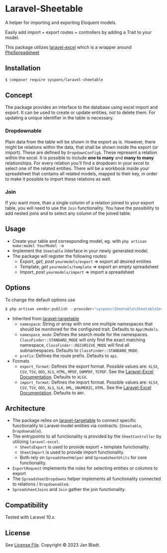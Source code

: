 # Laravel-Sheetable 

A helper for importing and exporting Eloquent models.

Easily add import + export routes + controllers by adding a Trait to your model.

This package utilizes [laravel-excel](https://github.com/SpartnerNL/Laravel-Excel) which is a wrapper around [PhpSpreadsheet](https://github.com/PHPOffice/phpspreadsheet/)

## Installation

```sh
$ composer require syspons/laravel-sheetable
```

## Concept

The package provides an interface to the database using excel import and export. It can be used to create or update entities, *not* to delete them.
For updating a unique identifier in the table is necessary.

### Dropdownable

Plain data from the table will be shown in the export as is. However, there might be relations within the data, that shall be shown inside the export (or import).
These are defined by `DropdownConfig`s. These represent a relation within the excel. It is possible to include **one to many** and **many to many** relationships.
For every relation you'll find a dropdown in your excel to select one of the related entities.
There will be a workbook inside your spreadsheet that contains all related models, mapped to their key, in order to make it possible to import these relations as well.

### Join

If you want more, than a single column of a relation joined to your export table, you will need to use the `Join` functionality. You have the possibility to add nested joins and to select any column of the joined table.

## Usage

* Create your table and corresponding model, eg. with `php artisan make:model YourModel -m`
* Implement the `Sheetable` interface in your newly generated model.
* The package will register the following routes:
  * Export, *get, post*     `yourmodels/export` => export all desired entities
  * Template, *get*     `yourmodels/template` => export an empty spreadsheet
  * Import, *post*     `yourmodels/import` => import a spreadsheet

## Options

To change the default options use
```php
$ php artisan vendor:publish --provider="syspons\Sheetable\SheetableServiceProvider" --tag="config"
```
* Inherited from [laravel-targetable](https://docs.syspons-dev.com/laravel-targetable)
  * `namespace`: String or array with one ore multiple namespaces that should be monitored for the configured trait. Defaults to `App\Models`.
  * `namespace_mode`: Defines the search mode for the namespaces. `ClassFinder::STANDARD_MODE` will only find the exact matching namespace, `ClassFinder::RECURSIVE_MODE` will find all subnamespaces. Defaults to `ClassFinder::STANDARD_MODE`.
  * `prefix`: Defines the route prefix. Defaults to `api`.
* Formats
  * `export_format`: Defines the export format. Possible values are: `XLSX`, `CSV`, `TSV`, `ODS`, `XLS`, `HTML`, `MPDF`, `DOMPDF`, `TCPDF`. See the [Laravel-Excel Documentation](https://docs.laravel-excel.com/3.1/exports/export-formats.html). Defaults to `XLSX`.
  * `import_format`: Defines the import format. Possible values are: `XLSX`, `CSV`, `TSV`, `ODS`, `XLS`, `SLK`, `XML`, `GNUMERIC`, `HTML`. See the [Laravel-Excel Documentation](https://docs.laravel-excel.com/3.1/imports/import-formats.html). Defaults to `ANY`.

## Architecture

* The package relies on [laravel-targetable](https://docs.syspons-dev.com/laravel-targetable) to connect specific functionality to Laravel model entities via contracts. (`Sheetable`, `Dropdownable`).
* The entrypoints to all functionality is provided by the `SheetController` by utilizing `laravel-excel`.
  * `SheetsExport` is used to provide export + template functionality.
  * `SheetImport` is used to provide import functionality.
  * Both rely on `SpreadsheetHelper` and `SpreadsheetUtils` for core functionality.
* `ExportRequest` implements the rules for selecting entities or columns to export
* The `SpreadsheetDropdowns` helper implements all functionality connected to relations / `Dropdownable`s.
* `SpreadsheetJoins` and `Join` gather the join functionality.


## Compatibility

Tested with Laravel 10.x.

## License

See [License File](license.md). Copyright © 2023 Jan Bladt.

